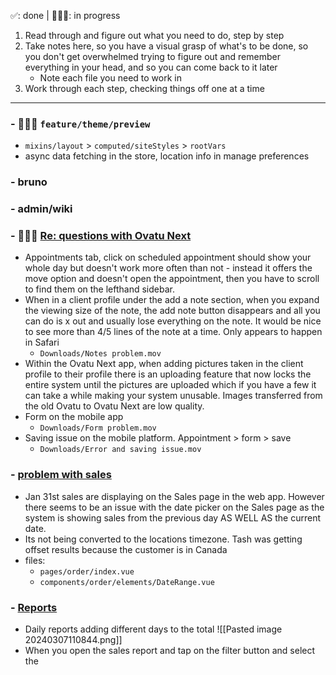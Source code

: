 ✅: done | 🧑🏻‍💻: in progress
1. Read through and figure out what you need to do, step by step
2. Take notes here, so you have a visual grasp of what's to be done, so you don't get overwhelmed trying to figure out and remember everything in your head, and so you can come back to it later
	- Note each file you need to work in
3. Work through each step, checking things off one at a time
---
### - 🧑🏻‍💻 `feature/theme/preview`
- `mixins/layout` > `computed/siteStyles` > `rootVars`
- async data fetching in the store, location info in manage preferences

### - bruno

### - admin/wiki

### - 🧑🏻‍💻 [Re: questions with Ovatu Next](https://secure.helpscout.net/conversation/2471950954/191244?folderId=7922220)
- Appointments tab, click on scheduled appointment should show your whole day but doesn't work more often than not - instead it offers the move option and doesn't open the appointment, then you have to scroll to find them on the lefthand sidebar.
- When in a client profile under the add a note section, when you expand the viewing size of the note, the add note button disappears and all you can do is x out and usually lose everything on the note. It would be nice to see more than 4/5 lines of the note at a time. Only appears to happen in Safari
	- `Downloads/Notes problem.mov`
- Within the Ovatu Next app, when adding pictures taken in the client profile to their profile there is an uploading feature that now locks the entire system until the pictures are uploaded which if you have a few it can take a while making your system unusable. Images transferred from the old Ovatu to Ovatu Next are low quality.
- Form on the mobile app
	- `Downloads/Form problem.mov`
- Saving issue on the mobile platform. Appointment > form > save
	- `Downloads/Error and saving issue.mov`

### - [problem with sales](https://secure.helpscout.net/conversation/2497278849/193923?folderId=7922220)
- Jan 31st sales are displaying on the Sales page in the web app. However there seems to be an issue with the date picker on the Sales page as the system is showing sales from the previous day AS WELL AS the current date.
- Its not being converted to the locations timezone. Tash was getting offset results because the customer is in Canada
- files:
	- `pages/order/index.vue`
	- `components/order/elements/DateRange.vue`

### - [Reports](https://secure.helpscout.net/conversation/2489486135/193096?folderId=7922220)
- Daily reports adding different days to the total
   ![[Pasted image 20240307110844.png]]
- When you open the sales report and tap on the filter button and select the 